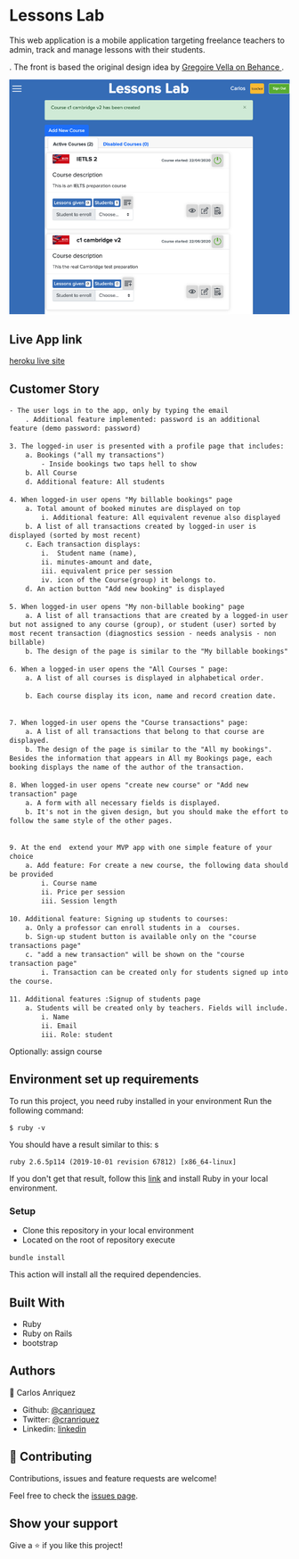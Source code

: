 # Lessons Lab

This web application is a mobile application targeting freelance teachers to admin, track and manage lessons with their students.

. The front is based the original design idea by [Gregoire Vella on Behance ](https://www.behance.net/gallery/19759151/Snapscan-iOs-design-and-branding?tracking_source=).


![screenshot](app_screenshot.png)

## Live App link

[heroku live site](https://shrouded-plains-92148.herokuapp.com/)

## Customer Story

	- The user logs in to the app, only by typing the email
		. Additional feature implemented: password is an additional feature (demo password: password)
		
	3. The logged-in user is presented with a profile page that includes:
		a. Bookings ("all my transactions")
			- Inside bookings two taps hell to show  
		b. All Course 
		d. Additional feature: All students

	4. When logged-in user opens "My billable bookings" page
		a. Total amount of booked minutes are displayed on top
			i. Additional feature: All equivalent revenue also displayed
		b. A list of all transactions created by logged-in user is displayed (sorted by most recent)
		c. Each transaction displays:
			i.  Student name (name), 
			ii. minutes-amount and date, 
			iii. equivalent price per session 
			iv. icon of the Course(group) it belongs to.
		d. An action button "Add new booking" is displayed
	
	5. When logged-in user opens "My non-billable booking" page
		a. A list of all transactions that are created by a logged-in user but not assigned to any course (group), or student (user) sorted by most recent transaction (diagnostics session - needs analysis - non billable)
		b. The design of the page is similar to the "My billable bookings"

	6. When a logged-in user opens the "All Courses " page:
		a. A list of all courses is displayed in alphabetical order.
			
		b. Each course display its icon, name and record creation date.

	
	7. When logged-in user opens the "Course transactions" page:
		a. A list of all transactions that belong to that course are displayed.
		b. The design of the page is similar to the "All my bookings". Besides the information that appears in All my Bookings page, each booking displays the name of the author of the transaction.

	8. When logged-in user opens "create new course" or "Add new transaction" page
		a. A form with all necessary fields is displayed.
		b. It's not in the given design, but you should make the effort to follow the same style of the other pages.
	
		
	9. At the end  extend your MVP app with one simple feature of your choice
		a. Add feature: For create a new course, the following data should be provided
			i. Course name
			ii. Price per session
			iii. Session length
			
	10. Additional feature: Signing up students to courses:
		a. Only a professor can enroll students in a  courses.
		b. Sign-up student button is available only on the "course transactions page"
		c. "add a new transaction" will be shown on the "course transaction page"
			i. Transaction can be created only for students signed up into the course.
			
	11. Additional features :Signup of students page
		a. Students will be created only by teachers. Fields will include.
			i. Name
			ii. Email
			iii. Role: student
Optionally: assign course

## Environment set up requirements

To run this project, you need ruby installed in your environment
Run the following command:

```
$ ruby -v
```

You should have a result similar to this:
s
```
ruby 2.6.5p114 (2019-10-01 revision 67812) [x86_64-linux]
```

If you don't get that result, follow this [link](https://www.ruby-lang.org/en/documentation/installation/) and install Ruby in your local environment.

### Setup
- Clone this repository in your local environment
- Located on the root of repository execute 

```bundle install``` 
 
This action will install all the required dependencies. 

## Built With

- Ruby
- Ruby on Rails
- bootstrap

## Authors

👤 Carlos Anriquez

- Github: [@canriquez](https://github.com/canriquez)
- Twitter: [@cranriquez](https://twitter.com/cranriquez)
- Linkedin: [linkedin](https://www.linkedin.com/in/carlosanriquez/)

## 🤝 Contributing

Contributions, issues and feature requests are welcome!

Feel free to check the [issues page](issues/).

## Show your support

Give a ⭐️ if you like this project!